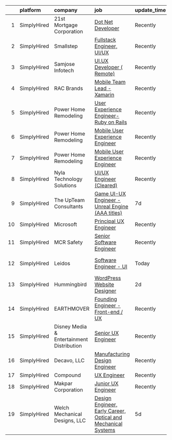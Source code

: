

|    | platform    | company                                   | job                                                                                                                                                                   | update_time   | location                 |
|---:|:------------|:------------------------------------------|:----------------------------------------------------------------------------------------------------------------------------------------------------------------------|:--------------|:-------------------------|
|  1 | SimplyHired | 21st Mortgage Corporation                 | [Dot Net Developer](https://www.simplyhired.com/job/EGRQAiY53TICJxtUHsDSlq-KP4RKqfRCNocZFTvPJXMjLVDjyUcOEQ?q=ux+engineer)                                             | Recently      | Knoxville, TN            |
|  2 | SimplyHired | Smallstep                                 | [Fullstack Engineer, UI/UX](https://www.simplyhired.com/job/R58vgFuWCIUFMFZgx-6x0rMQEg2iCXc9BVbWesALhZK8Yegqe0-UIA?q=ux+engineer)                                     | Recently      | Remote                   |
|  3 | SimplyHired | Samjose Infotech                          | [UI.UX Developer ( Remote)](https://www.simplyhired.com/job/UrkeTBiMCas_q9V-y9kprzUxi_Y3W7L82ND7127B7MoF3HuZTCzAFQ?q=ux+engineer)                                     | Recently      | Remote                   |
|  4 | SimplyHired | RAC Brands                                | [Mobile Team Lead - Xamarin](https://www.simplyhired.com/job/gNGKDRWKt_ymvOm6DQFfUse3FPPKms7TEOda8MGPTmIYs_2q1gIgWg?q=ux+engineer)                                    | Recently      | Draper, UT               |
|  5 | SimplyHired | Power Home Remodeling                     | [User Experience Engineer- Ruby on Rails](https://www.simplyhired.com/job/x_5SjXE0FLda9bLlKjyIHQIlGHCZsMZHSyQoLyf7T6S3YM3cjlpbLw?q=ux+engineer)                       | Recently      | Doylestown, PA           |
|  6 | SimplyHired | Power Home Remodeling                     | [Mobile User Experience Engineer](https://www.simplyhired.com/job/f07A59n5MosRSK7K_EN83az5tan0qzf_0eprxhuScm6yac5JKLTuJQ?q=ux+engineer)                               | Recently      | Newark, DE +14 locations |
|  7 | SimplyHired | Power Home Remodeling                     | [Mobile User Experience Engineer](https://www.simplyhired.com/job/f07A59n5MosRSK7K_EN83az5tan0qzf_0eprxhuScm6yac5JKLTuJQ?q=ux+engineer)                               | Recently      | Newark, DE               |
|  8 | SimplyHired | Nyla Technology Solutions                 | [UI/UX Engineer (Cleared)](https://www.simplyhired.com/job/URTaBLfAT_9Nw1PQaghZJAKYSRnluLbpwnSLHFBPRR7XCZnr-5GgGw?q=ux+engineer)                                      | Recently      | Annapolis Junction, MD   |
|  9 | SimplyHired | The UpTeam Consultants                    | [Game UI-UX Engineer - Unreal Engine (AAA titles)](https://www.simplyhired.com/job/A8jM4vafP-hIzKg8X04tKHDzBBsJoG_LHPOGTx-1_nDu9gKOCLTOPw?q=ux+engineer)              | 7d            | Remote                   |
| 10 | SimplyHired | Microsoft                                 | [Principal UX Engineer](https://www.simplyhired.com/job/-bR3Hs3wmfbfTNPyZxj3Rh4v4z4sDHBQcKZaV1Eh6GltWkwldLITAQ?q=ux+engineer)                                         | Recently      | Bellevue, WA             |
| 11 | SimplyHired | MCR Safety                                | [Senior Software Engineer](https://www.simplyhired.com/job/iv8Cnbdb77haC2UmSYUtvNdmpcM6LGUO6KbGdRs9e4v4XEF6pc1zLw?q=ux+engineer)                                      | Recently      | Collierville, TN         |
| 12 | SimplyHired | Leidos                                    | [Software Engineer - UI](https://www.simplyhired.com/job/ML3dx2hHpmfn7WBpL7S_XDdsLlvrfM89RwGmegrvRddykK9jrfXUCg?q=ux+engineer)                                        | Today         | Columbia, MD +1 location |
| 13 | SimplyHired | Hummingbird                               | [WordPress Website Designer](https://www.simplyhired.com/job/Cs8G4gc8wQqIO3b7wNEZe77MprZzhV3NnC-xW5FIe3VvxBtBRpQv8w?q=ux+engineer)                                    | 2d            | Dallas, TX               |
| 14 | SimplyHired | EARTHMOVER                                | [Founding Engineer - Front-end / UX](https://www.simplyhired.com/job/sibg0txBTR4aGm5QwEGyLFMU1T9Icu5xb7cadmmFuIn0kAky7UuW9Q?q=ux+engineer)                            | Recently      | Remote                   |
| 15 | SimplyHired | Disney Media & Entertainment Distribution | [Senior UX Engineer](https://www.simplyhired.com/job/4UcypXnWWwlFI--50XcV7E80NLeyO9biCEkIwjOupbc7T3E-hgwePA?q=ux+engineer)                                            | Recently      | Glendale, CA             |
| 16 | SimplyHired | Decavo, LLC                               | [Manufacturing Design Engineer](https://www.simplyhired.com/job/n7IV0epdKyevj1UWmhsg-Fu43KfjeoY64bU56E8guHVsNp4xhYBV-Q?q=ux+engineer)                                 | Recently      | Hood River, OR           |
| 17 | SimplyHired | Compound                                  | [UX Engineer](https://www.simplyhired.com/job/Gu2WMSn_pnEaI5SI_vrlsOe_k9xuTBbAZNKMjkGb1tBtIZcEqm98KA?q=ux+engineer)                                                   | Recently      | Remote                   |
| 18 | SimplyHired | Makpar Corporation                        | [Junior UX Engineer](https://www.simplyhired.com/job/EX0F546KF3GSPiNbL34KBCv4SGkw_yuIY02gV9AJgVujUG6SFfsJew?q=ux+engineer)                                            | Recently      | Remote                   |
| 19 | SimplyHired | Welch Mechanical Designs, LLC             | [Design Engineer, Early Career, Optical and Mechanical Systems](https://www.simplyhired.com/job/4am9AN_uORxDqqxCr65hYOFu-Th_-klRdrxSAgbC9r_7Jb64ZteJyw?q=ux+engineer) | 5d            | Aberdeen, MD             |